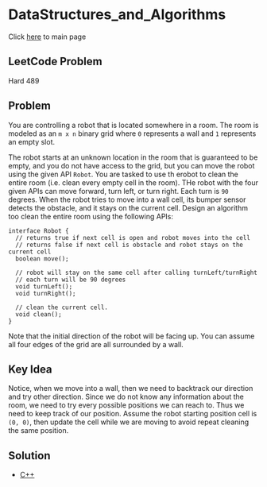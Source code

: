 # DataStructures_and_Algorithms
Click [here](../../README.md) to main page

## LeetCode Problem
Hard 489

## Problem
You are controlling a robot that is located somewhere in a room. The room is modeled as an `m x n` binary grid where `0` represents a wall and `1` represents an empty slot.

The robot starts at an unknown location in the room that is guaranteed to be empty, and you do not have access to the grid, but you can move the robot using the given API `Robot`. You are tasked to use th erobot to clean the entire room (i.e. clean every empty cell in the room). THe robot with the four given APIs can move forward, turn left, or turn right. Each turn is `90` degrees. When the robot tries to move into a wall cell, its bumper sensor detects the obstacle, and it stays on the current cell. Design an algorithm too clean the entire room using the following APIs:
```
interface Robot {
  // returns true if next cell is open and robot moves into the cell
  // returns false if next cell is obstacle and robot stays on the current cell
  boolean move();

  // robot will stay on the same cell after calling turnLeft/turnRight
  // each turn will be 90 degrees
  void turnLeft();
  void turnRight();

  // clean the current cell.
  void clean();
}
```
Note that the initial direction of the robot will be facing up. You can assume all four edges of the grid are all surrounded by a wall.

## Key Idea
Notice, when we move into a wall, then we need to backtrack our direction and try other direction. Since we do not know any information about the room, we need to try every possible positions we can reach to. Thus we need to keep track of our position. Assume the robot starting position cell is `(0, 0)`, then update the cell while we are moving to avoid repeat cleaning the same position.

## Solution
- [C++](solution.cpp)
